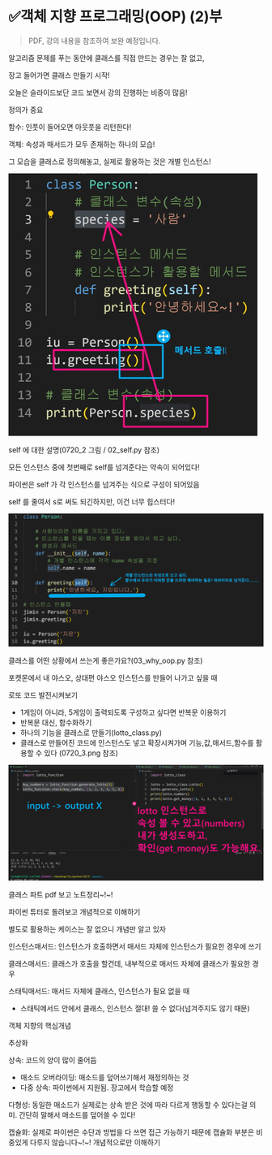 # ✅객체 지향 프로그래밍(OOP) (2)부

> PDF, 강의 내용을 참조하여 보완 예정입니다.
>
> 



알고리즘 문제를 푸는 동안에 클래스를 직접 만드는 경우는 잘 없고,

장고 들어가면 클래스 만들기 시작!



오늘은 슬라이드보단 코드 보면서 강의 진행하는 비중이 많음!



정의가 중요

함수: 인풋이 들어오면 아웃풋을 리턴한다!

객체: 속성과 매서드가 모두 존재하는 하나의 모습!

그 모습을 클래스로 정의해놓고, 실제로 활용하는 것은 개별 인스턴스!

![py_OOP2_1](py_OOP2.assets/py_OOP2_1.png)



self 에 대한 설명(0720_2 그림 / 02_self.py 참조)

모든 인스턴스 중에 첫번째로 self를 넘겨준다는 약속이 되어있다!

파이썬은 self 가 각 인스턴스를 넘겨주는 식으로 구성이 되어있음

self 를 줄여서 s로 써도 되긴하지만, 이건 너무 힙스터다!

![py_OOP2_2](py_OOP2.assets/py_OOP2_2.png)



클래스를 어떤 상황에서 쓰는게 좋은가요?(03_why_oop.py 참조)

포켓몬에서 내 야스오, 상대편 야스오 인스턴스를 만들어 나가고 싶을 때



로또 코드 발전시켜보기 

- 1게임이 아니라, 5게임이 출력되도록 구성하고 싶다면 반복문 이용하기
- 반복문 대신, 함수화하기
- 하나의 기능을 클래스로 만들기(lotto_class.py)
- 클래스로 만들어진 코드에 인스턴스도 넣고 확장시켜가며 기능,값,매서드,함수를 활용할 수 있다 (0720_3.png 참조)

![py_OOP2_3](py_OOP2.assets/py_OOP2_3.png)



클래스 파트 pdf 보고 노트정리~!~!

파이썬 튜터로 돌려보고 개념적으로 이해하기

별도로 활용하는 케이스는 잘 없으니 개념만 알고 있자



인스턴스매서드: 인스턴스가 호출하면서 매서드 자체에 인스턴스가 필요한 경우에 쓰기

클래스매서드: 클래스가 호출을 할건데, 내부적으로 매서드 자체에 클래스가 필요한 경우

스태틱매서드: 매서드 자체에 클래스, 인스턴스가 필요 없을 때

* 스태틱메서드 안에서 클래스, 인스턴스 절대! 쓸 수 없다(넘겨주지도 않기 때문)



객체 지향의 핵심개념

추상화

상속: 코드의 양이 많이 줄어듬

* 매소드 오버라이딩: 매소드를 덮어쓰기해서 재정의하는 것
* 다중 상속: 파이썬에서 지원됨. 장고에서 학습할 예정

다형성: 동일한 매소드가 실제로는 상속 받은 것에 따라 다르게 행동할 수 있다는걸 의미. 간단히 말해서 매소드를 덮어쓸 수 있다!

캡슐화: 실제로 파이썬은 수단과 방법을 다 쓰면 접근 가능하기 때문에 캡슐화 부분은 비중있게 다루지 않습니다~!~! 개념적으로만 이해하기


